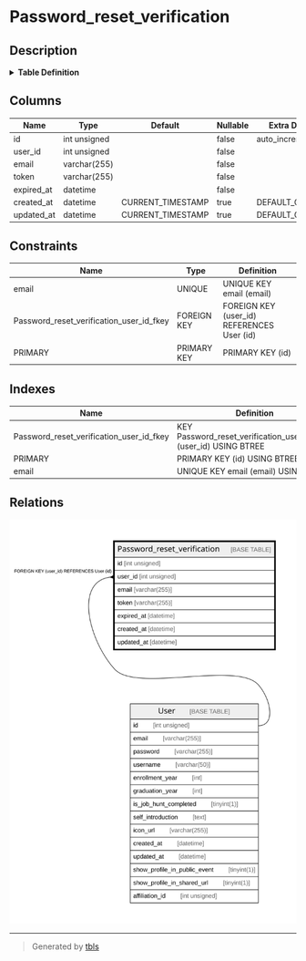 # Password_reset_verification

## Description

<details>
<summary><strong>Table Definition</strong></summary>

```sql
CREATE TABLE `Password_reset_verification` (
  `id` int unsigned NOT NULL AUTO_INCREMENT,
  `user_id` int unsigned NOT NULL,
  `email` varchar(255) COLLATE utf8mb4_unicode_ci NOT NULL,
  `token` varchar(255) COLLATE utf8mb4_unicode_ci NOT NULL,
  `expired_at` datetime NOT NULL,
  `created_at` datetime DEFAULT CURRENT_TIMESTAMP,
  `updated_at` datetime DEFAULT CURRENT_TIMESTAMP,
  PRIMARY KEY (`id`),
  UNIQUE KEY `email` (`email`),
  KEY `Password_reset_verification_user_id_fkey` (`user_id`),
  CONSTRAINT `Password_reset_verification_user_id_fkey` FOREIGN KEY (`user_id`) REFERENCES `User` (`id`) ON DELETE RESTRICT ON UPDATE CASCADE
) ENGINE=InnoDB DEFAULT CHARSET=utf8mb4 COLLATE=utf8mb4_unicode_ci
```

</details>

## Columns

| Name | Type | Default | Nullable | Extra Definition | Children | Parents | Comment |
| ---- | ---- | ------- | -------- | ---------------- | -------- | ------- | ------- |
| id | int unsigned |  | false | auto_increment |  |  |  |
| user_id | int unsigned |  | false |  |  | [User](User.md) |  |
| email | varchar(255) |  | false |  |  |  |  |
| token | varchar(255) |  | false |  |  |  |  |
| expired_at | datetime |  | false |  |  |  |  |
| created_at | datetime | CURRENT_TIMESTAMP | true | DEFAULT_GENERATED |  |  |  |
| updated_at | datetime | CURRENT_TIMESTAMP | true | DEFAULT_GENERATED |  |  |  |

## Constraints

| Name | Type | Definition |
| ---- | ---- | ---------- |
| email | UNIQUE | UNIQUE KEY email (email) |
| Password_reset_verification_user_id_fkey | FOREIGN KEY | FOREIGN KEY (user_id) REFERENCES User (id) |
| PRIMARY | PRIMARY KEY | PRIMARY KEY (id) |

## Indexes

| Name | Definition |
| ---- | ---------- |
| Password_reset_verification_user_id_fkey | KEY Password_reset_verification_user_id_fkey (user_id) USING BTREE |
| PRIMARY | PRIMARY KEY (id) USING BTREE |
| email | UNIQUE KEY email (email) USING BTREE |

## Relations

![er](Password_reset_verification.svg)

---

> Generated by [tbls](https://github.com/k1LoW/tbls)
